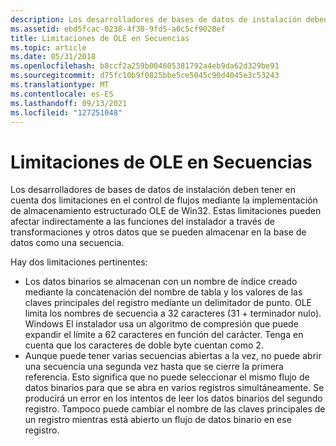 ```yaml
---
description: Los desarrolladores de bases de datos de instalación deben tener en cuenta dos limitaciones en el control de flujos mediante la implementación de almacenamiento estructurado OLE de Win32.
ms.assetid: ebd5fcac-0238-4f30-9fd5-a0c5cf9028ef
title: Limitaciones de OLE en Secuencias
ms.topic: article
ms.date: 05/31/2018
ms.openlocfilehash: b8ccf2a259b004605381792a4eb9da62d329be91
ms.sourcegitcommit: d75fc10b9f0825bbe5ce5045c90d4045e3c53243
ms.translationtype: MT
ms.contentlocale: es-ES
ms.lasthandoff: 09/13/2021
ms.locfileid: "127251048"
---
```

# <a name="ole-limitations-on-streams"></a>Limitaciones de OLE en Secuencias

Los desarrolladores de bases de datos de instalación deben tener en cuenta dos limitaciones en el control de flujos mediante la implementación de almacenamiento estructurado OLE de Win32. Estas limitaciones pueden afectar indirectamente a las funciones del instalador a través de transformaciones y otros datos que se pueden almacenar en la base de datos como una secuencia.

Hay dos limitaciones pertinentes:

-   Los datos binarios se almacenan con un nombre de índice creado mediante la concatenación del nombre de tabla y los valores de las claves principales del registro mediante un delimitador de punto. OLE limita los nombres de secuencia a 32 caracteres (31 + terminador nulo). Windows El instalador usa un algoritmo de compresión que puede expandir el límite a 62 caracteres en función del carácter. Tenga en cuenta que los caracteres de doble byte cuentan como 2.
-   Aunque puede tener varias secuencias abiertas a la vez, no puede abrir una secuencia una segunda vez hasta que se cierre la primera referencia. Esto significa que no puede seleccionar el mismo flujo de datos binarios para que se abra en varios registros simultáneamente. Se producirá un error en los intentos de leer los datos binarios del segundo registro. Tampoco puede cambiar el nombre de las claves principales de un registro mientras está abierto un flujo de datos binario en ese registro.

 

 




